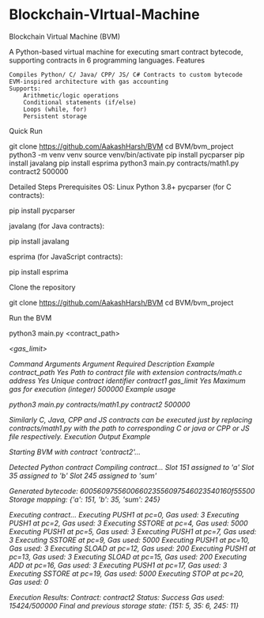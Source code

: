 # Blockchain-VIrtual-Machine
Blockchain Virtual Machine (BVM)

A Python-based virtual machine for executing smart contract bytecode, supporting contracts in 6 programming languages.
Features

    Compiles Python/ C/ Java/ CPP/ JS/ C# Contracts to custom bytecode
    EVM-inspired architecture with gas accounting
    Supports:
        Arithmetic/logic operations
        Conditional statements (if/else)
        Loops (while, for)
        Persistent storage

Quick Run

git clone https://github.com/AakashHarsh/BVM
cd BVM/bvm_project
python3 -m venv venv
source venv/bin/activate
pip install pycparser
pip install javalang
pip install esprima
python3 main.py contracts/math1.py contract2 500000

Detailed Steps
Prerequisites
OS: Linux
Python 3.8+
pycparser (for C contracts):

pip install pycparser

javalang (for Java contracts):

pip install javalang

esprima (for JavaScript contracts):

pip install esprima

Clone the repository

git clone https://github.com/AakashHarsh/BVM
cd BVM/bvm_project

Run the BVM

python3 main.py <contract_path> <address> <gas_limit>

Command Arguments
Argument 	Required 	Description 	Example
contract_path 	Yes 	Path to contract file with extension 	contracts/math.c
address 	Yes 	Unique contract identifier 	contract1
gas_limit 	Yes 	Maximum gas for execution (integer) 	500000
Example usage

python3 main.py contracts/math1.py contract2 500000

Similarly C, Java, CPP and JS contracts can be executed just by replacing contracts/math1.py with the path to corresponding C or java or CPP or JS file respectively.
Execution Output Example

Starting BVM with contract 'contract2'...

Detected Python contract
Compiling contract...
Slot 151 assigned to 'a'
Slot 35 assigned to 'b'
Slot 245 assigned to 'sum'

Generated bytecode: 600560975560066023556097546023540160f55500
Storage mapping: {'a': 151, 'b': 35, 'sum': 245}

Executing contract...
Executing PUSH1 at pc=0, Gas used: 3
Executing PUSH1 at pc=2, Gas used: 3
Executing SSTORE at pc=4, Gas used: 5000
Executing PUSH1 at pc=5, Gas used: 3
Executing PUSH1 at pc=7, Gas used: 3
Executing SSTORE at pc=9, Gas used: 5000
Executing PUSH1 at pc=10, Gas used: 3
Executing SLOAD at pc=12, Gas used: 200
Executing PUSH1 at pc=13, Gas used: 3
Executing SLOAD at pc=15, Gas used: 200
Executing ADD at pc=16, Gas used: 3
Executing PUSH1 at pc=17, Gas used: 3
Executing SSTORE at pc=19, Gas used: 5000
Executing STOP at pc=20, Gas used: 0

Execution Results:
Contract: contract2
Status: Success
Gas used: 15424/500000
Final and previous storage state: 
{151: 5, 35: 6, 245: 11}

